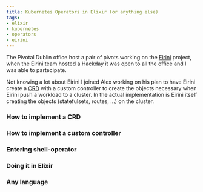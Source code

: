 ```yaml
---
title: Kubernetes Operators in Elixir (or anything else)
tags:
- elixir
- kubernetes
- operators
- eirini
---
```


The Pivotal Dublin office host a pair of pivots working on the [Eirini](https://www.cloudfoundry.org/project-eirini/) project, when the Eirini team hosted a Hackday it was open to all the office and I was able to partecipate.

Not knowing a lot about Eirini I joined Alex working on his plan to have Eirini create a [CRD](https://kubernetes.io/docs/concepts/extend-kubernetes/api-extension/custom-resources/) with a custom controller to create the objects necessary when Eirini push a workload to a cluster. In the actual implementation is Eirini itself creating the objects (statefulsets, routes, ...) on the cluster.

### How to implement a CRD

### How to implement a custom controller

### Entering shell-operator

### Doing it in Elixir

### Any language
